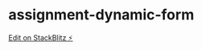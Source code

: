# assignment-dynamic-form

[Edit on StackBlitz ⚡️](https://stackblitz.com/edit/assignment-dynamic-form)
